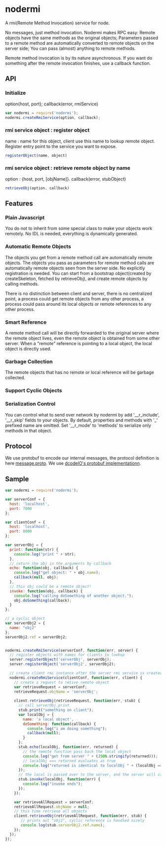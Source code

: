nodermi
=======

A rmi(Remote Method Invocation) service for node.


No messages, just method invocation. Nodermi makes RPC easy: Remote objects have the same methods as the original objects; Parameters passed to a remote method are automatically converted to remote objects on the server side; You can pass (almost) anything to remote methods.

Remote method invocation is by its nature asynchronous. If you want do something after the remote invocation finishes, use a callback function.

## API
### Initialize
option{host, port}; callback(error, rmiService)

```javascript
var nodermi = require('nodermi');
nodermi.createRmiService(option, callback);
```

### rmi service object : register object
name : name for this object, client use this name to lookup remote object.
Register entry point to the service you want to expose.

```javascript
registerObject(name, object)
```

### rmi service object : retrieve remote object by name
option : {host, port, [objName]}. callback(error, stubObject)

```javascript
retrieveObj(option, callback)
```

## Features
### Plain Javascript
You do not to inherit from some special class to make your objects work remotely. No IDL is needed, everything is dynamically generated.


### Automatic Remote Objects
The objects you get from a remote method call are automatically remote objects.
The objects you pass as parameters for remote method calls are automatically remote objects seen from the server side. No explicitly registration is needed. You can start from a bootstrap object(created by createSkeleton, fetched by retrieveObj), and create remote objects by calling methods.

There is no distinction between client and server, there is no centralized point, a process could get remote objects from any other process, a process could pass around its local objects or remote references to any other process.

### Smart Reference
A remote method call will be directly forwarded to the original server where the remote object lives, even the remote object is obtained from some other server. When a "remote" reference is pointing to a local object, the local object is directly used. 

### Garbage Collection
The remote objects that has no remote or local reference will be garbage collected.

### Support Cyclic Objects

### Serialization Control
You can control what to send over network by nodermi by add '__r_include', '__r_skip' fields to your objects. By default, properties and methods with '_' prefixed name are omitted. Set '__r_mode' to 'methods' to serialize only methods in that object.


## Protocol
We use protobuf to encode our internal messages, the protocol definition is here [message.proto](lib/message.proto). We use [dcodeIO's protobuf implementationn](https://github.com/dcodeIO/ProtoBuf.js).


## Sample

```javascript
var nodermi = require('nodermi');

var serverConf = {
  host: 'localhost',
  port: 7000
};

var clientConf = {
  host: 'localhost',
  port: 8000
};

var serverObj = {
  print: function(str) {
    console.log("print " + str);
  },
  // return the obj in the arguments by callback
  echo: function(obj, callback) {
    console.log("get object: " + obj.name);
    callback(null, obj);
  },
  // this obj could be a remote object!
  invoke: function(obj, callback) {
    console.log("calling doSomething of another object.");
    obj.doSomething(callback);
  }
};

// a cyclic object
var serverObj2 = {
  name: "obj2"
};
serverObj2.ref = serverObj2;


nodermi.createRmiService(serverConf, function(err, server) {
  // register objects with names for clients to lookup
  server.registerObject('serverObj', serverObj);
  server.registerObject('serverObj2', serverObj2);

  // create client rmi instance after the server rmi service is created
  nodermi.createRmiService(clientConf, function(err, client) {
    // create a request to retive remote object
    var retrieveRequest = serverConf;
    retrieveRequest.objName = 'serverObj';
      
    client.retrieveObj(retrieveRequest, function(err, stub) {
      // call serverObj.print
      stub.print("something on client");
      var localObj = {
        name: 'a local object',
        doSomething: function(callback) {
          console.log("i am doing something");
          callback(null);
        }
      };
      stub.echo(localObj, function(err, returned) {
        // the remote function pass back the local object
        console.log("get from server " + (JSON.stringify(returned)));
        // localObj === returned evaluates as true
        console.log("returned is identical to localObj " + (localObj === returned));
      });
      // the local is passed over to the server, and the server will call its doSomething
      stub.invoke(localObj, function(err) {
        console.log("invoke ends");
      });
    });

    var retrieveAllRequest = serverConf;
    retrieveAllRequest.objName = null;
    // this time retrieve all objects
    client.retrieveObj(retrieveAllRequest, function(err, stub) {
       // prints out "obj2", cyclic reference is handled nicely
       console.log(stub.serverObj2.ref.name);
    });
  });
});
```
